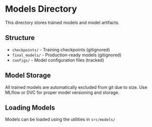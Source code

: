 # Models Directory

This directory stores trained models and model artifacts.

## Structure
- `checkpoints/` - Training checkpoints (gitignored)
- `final_models/` - Production-ready models (gitignored)
- `configs/` - Model configuration files (tracked)

## Model Storage
All trained models are automatically excluded from git due to size.
Use MLflow or DVC for proper model versioning and storage.

## Loading Models
Models can be loaded using the utilities in `src/models/`
